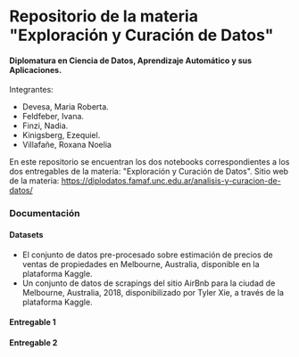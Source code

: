 # Repositorio de la materia "Exploración y Curación de Datos"
#### Diplomatura en Ciencia de Datos, Aprendizaje Automático y sus Aplicaciones. 

Integrantes:
* Devesa, Maria Roberta. 
* Feldfeber, Ivana. 
* Finzi, Nadia. 
* Kinigsberg, Ezequiel. 
* Villafañe, Roxana Noelia


En este repositorio se encuentran los dos notebooks correspondientes a los dos entregables de la materia:
"Exploración y Curación de Datos". 
Sitio web de la materia: https://diplodatos.famaf.unc.edu.ar/analisis-y-curacion-de-datos/ 

### Documentación

#### Datasets


* El conjunto de datos pre-procesado sobre estimación de precios de ventas de propiedades en Melbourne, Australia, disponible en la plataforma Kaggle.
* Un conjunto de datos de scrapings del sitio AirBnb para la ciudad de Melbourne, Australia, 2018, disponibilizado por Tyler Xie, a través de la plataforma Kaggle.



#### Entregable 1



#### Entregable 2 



